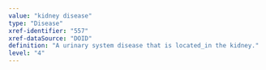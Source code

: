 ```yaml
---
value: "kidney disease"
type: "Disease"
xref-identifier: "557"
xref-dataSource: "DOID"
definition: "A urinary system disease that is located_in the kidney."
level: "4"
---
```

